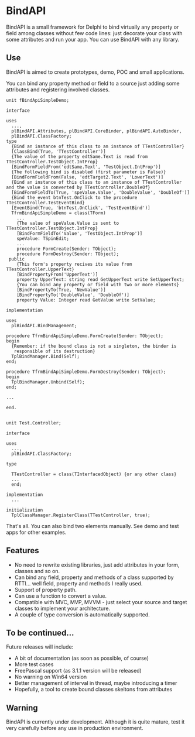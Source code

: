 # BindAPI
BindAPI is a small framework for Delphi to bind virtually any property or field among classes without few code lines: just decorate your class with some attributes and run your app.
You can use BindAPI with any library.

## Use
BindAPI is aimed to create prototypes, demo, POC and small applications.

You can bind any property method or field to a source just adding some attributes and registering involved classes.

```language Pascal
unit fBindApiSimpleDemo;

interface

uses
  ...,
  plBindAPI.Attributes, plBindAPI.CoreBinder, plBindAPI.AutoBinder,
  plBindAPI.ClassFactory;
type
  {Bind an instance of this class to an instance of TTestController}
  [ClassBind(True, 'TTestController')]
  {The value of the property edtSame.Text is read from TTestController.TestObject.IntProp}
  [BindFormFieldFrom('edtSame.Text', 'TestObject.IntProp')]
  {The following bind is disabled (first parameter is False)}  
  [BindFormFieldFrom(False, 'edtTarget2.Text', 'LowerText')]
  {Bind an instance of this class to an instance of TTestController and the value is converted by TTestController.DoubleOf}
  [BindFormFieldTo(True, 'speValue.Value', 'DoubleValue', 'DoubleOf')]
  {Bind the event btnTest.OnClick to the procedure TTestController.TestEventBind}
  [EventBind(True, 'btnTest.OnClick', 'TestEventBind')]
  TfrmBindApiSimpleDemo = class(TForm)
    ...
    {The value of speValue.Value is sent to TTestController.TestObject.IntProp}
    [BindFormFieldTo('Value', 'TestObject.IntProp')]
    speValue: TSpinEdit;
    ...
    procedure FormCreate(Sender: TObject);
    procedure FormDestroy(Sender: TObject);
 public
    {This form's property recives its value from TTestController.UpperText}
    [BindPropertyFrom('UpperText')]
    property UpperText: string read GetUpperText write SetUpperText;
    {You can bind any property or field with two or more elements}
    [BindPropertyTo(True, 'NewValue')]
    [BindPropertyTo('DoubleValue', 'DoubleOf')]
    property Value: Integer read GetValue write SetValue;

implementation

uses
  plBindAPI.BindManagement;

procedure TfrmBindApiSimpleDemo.FormCreate(Sender: TObject);
begin
  {Remember: if the bound class is not a singleton, the binder is
   responsible of its destruction}
  TplBindManager.Bind(Self);
end;

procedure TfrmBindApiSimpleDemo.FormDestroy(Sender: TObject);
begin
  TplBindManager.Unbind(Self);
end;

...

end.


unit Test.Controller;

interface

uses
  ..., 
  plBindAPI.ClassFactory;

type

  TTestController = class(TInterfacedObject) {or any other class}
  ... 
  end;

implementation
  ...

initialization
  TplClassManager.RegisterClass(TTestController, true);

```

That's all.
You can also bind two elements manually. See demo and test apps for other examples. 

## Features
- No need to rewrite existing libraries, just add attributes in your form, classes and so on.
- Can bind any field, property and methods of a class supported by RTTI... well field, property and methods I really used. 
- Support of property path.
- Can use a function to convert a value.
- Compatible with MVC, MVP, MVVM - just select your source and target classes to implement your architecture.
- A couple of type conversion is automatically supported.

## To be continued...
Future releases will include:
- A bit of documentation (as soon as possible, of course)
- More test cases
- FreePascal support (as 3.1.1 version will be released)
- No warning on Win64 version
- Better management of interval in thread, maybe introducing a timer 
- Hopefully, a tool to create bound classes skeltons from attributes

## Warning

BindAPI is currently under development. Although it is quite mature, test it very carefully before any use in production environment.  
